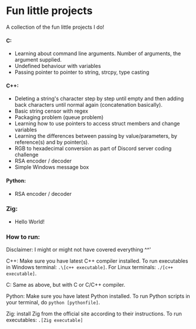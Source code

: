 # Fun little projects
 A collection of the fun little projects I do!
 
 #### C:
 - Learning about command line arguments. Number of arguments, the argument supplied.
 - Undefined behaviour with variables
 - Passing pointer to pointer to string, strcpy, type casting 
 
 #### C++:
- Deleting a string's character step by step until empty and then adding back characters until normal again (concatenation basically).
- Basic string censor with regex
- Packaging problem (queue problem)
- Learning how to use pointers to access struct members and change variables
- Learning the differences between passing by value/parameters, by reference(s) and by pointer(s).
- RGB to hexadecimal conversion as part of Discord server coding challenge
- RSA encoder / decoder
- Simple Windows message box

#### Python:
- RSA encoder / decoder

### Zig:
- Hello World!

### How to run:
Disclaimer: I might or might not have covered everything ^^'

C++: Make sure you have latest C++ compiler installed. To run executables in Windows terminal: `.\[c++ executable]`. For Linux terminals: `./[c++ executable]`.

C: Same as above, but with C or C/C++ compiler.

Python: Make sure you have latest Python installed. To run Python scripts in your terminal, do `python [pythonfile]`.

Zig: install Zig from the official site according to their instructions. To run executables: `.[Zig executable]`

